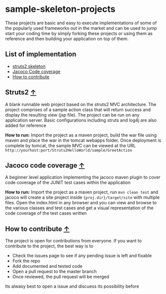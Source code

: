 sample-skeleton-projects
========================

These projects are basic and easy to execute implementations of some of the popularly used frameworks out in the market and can be used to jump start your coding time by simply forking these projects or using them as reference and then building your application on top of them.

## <a name="list-index">List of implementation</a>
* [struts2 skeleton](#struts2skeleton)
* [Jacoco Code coverage](#jacococoverage)
* [How to contribute](#how-to-contrib)

## <a name="struts2skeleton">Struts2</a> [&#8593;](#list-index)
A blank runnable web project based on the struts2 MVC architecture. The project comprises of a sample action class that will return success and display the resulting view (jsp file). The project can be run on any application server. Basic configurations including struts and log4j are also added for reference

**How to run:** Import the project as a maven project, build the war file using maven and place the war in the tomcat webapps folder. Once deployment is complete by tomcat, the sample MVC can be viewed at the URL `http://yourhost:port/Struts2HelloWorld/sample/GreetAction`

## <a name="jacococoverage">Jacoco code coverage</a> [&#8593;](#list-index)
A beginner level application implementing the jacoco maven plugin to cover code coverage of the JUNIT test cases within the application

**How to run:** Import the project as a maven project, run `mvn clean test` and jacoco will create a site project inside `{proj.dir}/target/site` with multiple files. Open the index.html in any browser and you can view and browse to the various classes and test cases and get a visual representation of the code coverage of the test cases written

## <a name="how-to-contrib">How to contribute</a> [&#8593;](#list-index)

The project is open for contributions from everyone. If you want to contribute to the project, the best way is to 
* Check the issues page to see if any pending issue is left and fixable
* Fork the repo
* Add documented and tested code
* Open a pull request to the master branch
* Once reviewed, the pull request will be merged

Its alwasy best to open a issue and discuess its possibility before 
